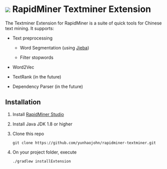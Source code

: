 ![](https://github.com/yunhaojohn/rapidminer-textminer/blob/master/src/main/resources/META-INF/icon.png) RapidMiner Textminer Extension
==============================

The Textminer Extension for RapidMiner is a suite of quick tools for Chinese text mining. It supports:

* Text preprocessing

  * Word Segmentation (using [Jieba](https://github.com/huaban/jieba-analysis))
  
  * Filter stopwords

* Word2Vec

* TextRank (in the future)

* Dependency Parser (in the future)

## Installation

1. Install [RapidMiner Studio](https://rapidminer.com/get-started/)

2. Install Java JDK 1.8 or higher

3. Clone this repo

   `git clone https://github.com/yunhaojohn/rapidminer-textminer.git`

4. On your project folder, execute

   `./gradlew installExtension`


